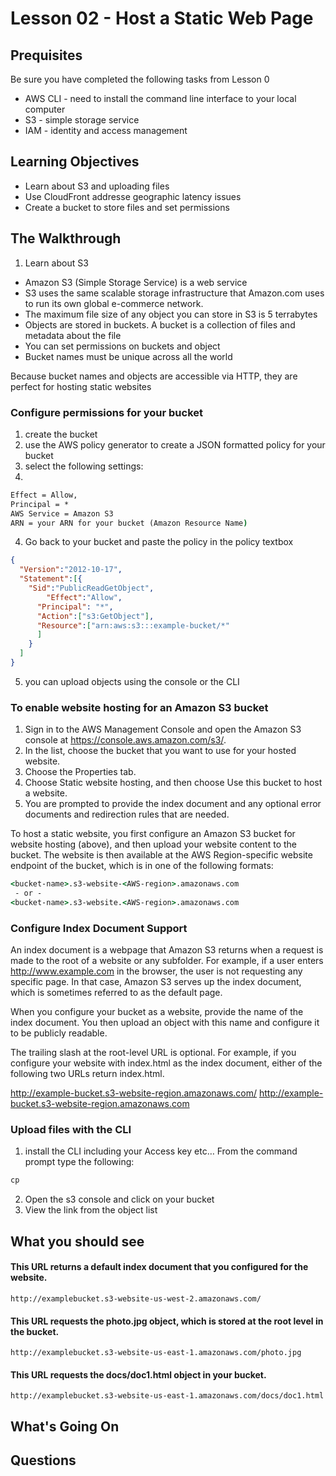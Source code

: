 # Lesson 02 - Host a Static Web Page

## Prequisites

Be sure you have completed the following tasks from Lesson 0
* AWS CLI - need to install the command line interface to your local computer
* S3 - simple storage service
* IAM - identity and access management
## Learning Objectives

* Learn about S3 and uploading files
* Use CloudFront addresse geographic latency issues
* Create a bucket to store files and set permissions

## The Walkthrough

1. Learn about S3
* Amazon S3 (Simple Storage Service) is a web service
* S3 uses the same scalable storage infrastructure that Amazon.com uses to run its own global e-commerce network.
* The maximum file size of any object you can store in S3 is 5 terrabytes
* Objects are stored in buckets. A bucket is a collection of files and metadata about the file
* You can set permissions on buckets and object
* Bucket names must be unique across all the world

Because bucket names and objects are accessible via HTTP, they are perfect for hosting static websites

### Configure permissions for your bucket
1. create the bucket
2. use the AWS policy generator to create a JSON formatted policy for your bucket
3. select the following settings:
1.
```cmd
Effect = Allow,
Principal = *
AWS Service = Amazon S3
ARN = your ARN for your bucket (Amazon Resource Name)
```

4. Go back to your bucket and paste the policy in the policy textbox

```json
{
  "Version":"2012-10-17",
  "Statement":[{
	"Sid":"PublicReadGetObject",
        "Effect":"Allow",
	  "Principal": "*",
      "Action":["s3:GetObject"],
      "Resource":["arn:aws:s3:::example-bucket/*"
      ]
    }
  ]
}
```

5. you can upload objects using the console or the CLI

### To enable website hosting for an Amazon S3 bucket

1. Sign in to the AWS Management Console and open the Amazon S3 console at https://console.aws.amazon.com/s3/.
2. In the list, choose the bucket that you want to use for your hosted website.
3. Choose the Properties tab.
4. Choose Static website hosting, and then choose Use this bucket to host a website.
5. You are prompted to provide the index document and any optional error documents and redirection rules that are needed.

To host a static website, you first configure an Amazon S3 bucket for website hosting (above), and then upload your website content to the bucket. The website is then available at the AWS Region-specific website endpoint of the bucket, which is in one of the following formats:

```cmd
<bucket-name>.s3-website-<AWS-region>.amazonaws.com
 - or -
<bucket-name>.s3-website.<AWS-region>.amazonaws.com
```
### Configure Index Document Support

An index document is a webpage that Amazon S3 returns when a request is made to the root of a website or any subfolder. For example, if a user enters http://www.example.com in the browser, the user is not requesting any specific page. In that case, Amazon S3 serves up the index document, which is sometimes referred to as the default page.

When you configure your bucket as a website, provide the name of the index document. You then upload an object with this name and configure it to be publicly readable.

The trailing slash at the root-level URL is optional. For example, if you configure your website with index.html as the index document, either of the following two URLs return index.html.

http://example-bucket.s3-website-region.amazonaws.com/
http://example-bucket.s3-website-region.amazonaws.com

### Upload files with the CLI
1. install the CLI including your Access key etc…
From the command prompt type the following:
```cmd
cp
```
2. Open the s3 console and click on your bucket
3. View the link from the object list



## What you should see

#### This URL returns a default index document that you configured for the website.

```http://examplebucket.s3-website-us-west-2.amazonaws.com/```

#### This URL requests the photo.jpg object, which is stored at the root level in the bucket.

```http://examplebucket.s3-website-us-east-1.amazonaws.com/photo.jpg```

#### This URL requests the docs/doc1.html object in your bucket.

```http://examplebucket.s3-website-us-east-1.amazonaws.com/docs/doc1.html```

## What's Going On

## Questions
